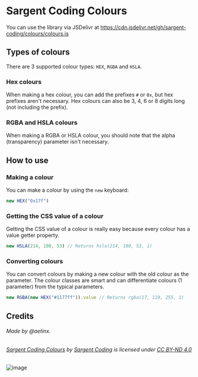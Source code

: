 # Sargent Coding Colours
You can use the library via JSDelivr at https://cdn.jsdelivr.net/gh/sargent-coding/colours/colours.js

## Types of colours
There are 3 supported colour types: `HEX`, `RGBA` and `HSLA`.

### Hex colours
When making a hex colour, you can add the prefixes `#` or `0x`, but hex prefixes aren't necessary. Hex colours can also be 3, 4, 6 or 8 digits long (not including the prefix).

### RGBA and HSLA colours
When making a RGBA or HSLA colour, you should note that the alpha (transparency) parameter isn't necessary.

## How to use
### Making a colour
You can make a colour by using the `new` keyboard:
```js
new HEX("0x17f")
```

### Getting the CSS value of a colour
Getting the CSS value of a colour is really easy because every colour has a value getter property.
```js
new HSLA(214, 100, 53) // Returns hsla(214, 100, 53, 1)
```

### Converting colours
You can convert colours by making a new colour with the old colour as the parameter. The colour classes are smart and can differentiate colours (1 parameter) from the typical parameters.
```js
new RGBA(new HEX("#1177ff")).value // Returns rgba(17, 119, 255, 1)
```

## Credits
###### Made by @aetinx.

###### [Sargent Coding Colours](https://github.com/sargent-coding/colours/) by [Sargent Coding](https://saco.ml) is licensed under [CC BY-ND 4.0](http://creativecommons.org/licenses/by-nd/4.0/)

![image](https://user-images.githubusercontent.com/65425469/164231828-a7803d92-4b53-484f-8828-038b1af5bf6b.png)

